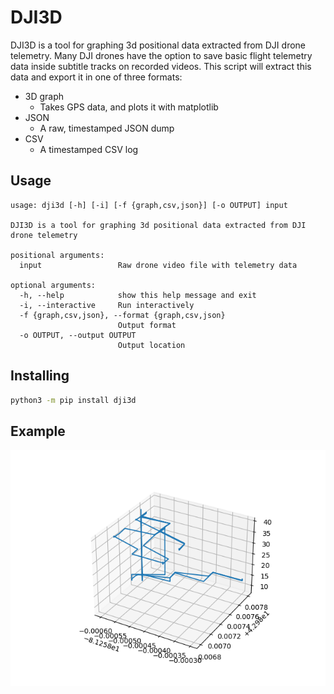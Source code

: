 # DJI3D

DJI3D is a tool for graphing 3d positional data extracted from DJI drone telemetry. Many DJI drones have the option to save basic flight telemetry data inside subtitle tracks on recorded videos. This script will extract this data and export it in one of three formats:

 - 3D graph
   - Takes GPS data, and plots it with matplotlib
 - JSON
   - A raw, timestamped JSON dump
 - CSV
   - A timestamped CSV log

## Usage

```
usage: dji3d [-h] [-i] [-f {graph,csv,json}] [-o OUTPUT] input

DJI3D is a tool for graphing 3d positional data extracted from DJI drone telemetry

positional arguments:
  input                 Raw drone video file with telemetry data

optional arguments:
  -h, --help            show this help message and exit
  -i, --interactive     Run interactively
  -f {graph,csv,json}, --format {graph,csv,json}
                        Output format
  -o OUTPUT, --output OUTPUT
                        Output location
```

## Installing

```sh
python3 -m pip install dji3d
```

## Example

![](./test.png)